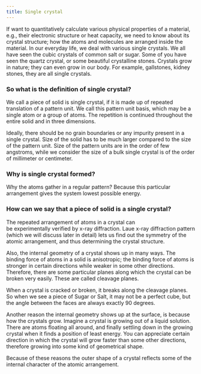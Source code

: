```yaml
---
title: Single crystal
---
```


If want to quantitatively calculate various physical properties of a material,
e.g., their electronic structure or heat capacity, we need to know about its
crystal structure; how the atoms and molecules are arranged inside the material.
In our everyday life, we deal with various single crystals. We all have seen the
cubic crystals of common salt or sugar.  Some of you have seen the quartz
crystal, or some beautiful crystalline stones. Crystals grow in nature; they can
even grow in our body. For example, gallstones, kidney stones, they are all
single crystals.

### So what is the definition of single crystal?
We call a piece of solid is single crystal, if it is made up of repeated
translation of a pattern unit. We call this pattern unit basis, which may be a
single atom or a group of atoms. The repetition is continued throughout the
entire solid and in three dimensions.

Ideally, there should be no grain boundaries or any impurity present in a single
crystal. Size of the solid has to be much larger compared to the size of the
pattern unit. Size of the pattern units are in the order of few angstroms, while
we consider the size of a bulk single crystal is of the order of millimeter or
centimeter.

### Why is single crystal formed?
Why the atoms gather in a regular pattern? Because this particular arrangement
gives the system lowest possible energy.

### How can we say that a piece of solid is a single crystal?
The repeated arrangement of atoms in a crystal can be experimentally verified by
x-ray diffraction. Laue x-ray diffraction pattern (which we will discuss later
in detail) lets us find out the symmetry of the atomic arrangement, and thus
determining the crystal structure.

Also, the internal geometry of a crystal shows up in many ways. The binding
force of atoms in a solid is anisotropic; the binding force of atoms is stronger
in certain directions while weaker in some other directions. Therefore, there
are some particular planes along which the crystal can be broken very easily.
These are called cleavage planes.

When a crystal is cracked or broken, it breaks along the cleavage planes. So
when we see a piece of Sugar or Salt, it may not be a perfect cube, but the
angle between the faces are always exactly 90 degrees.

Another reason the internal geometry shows up at the surface, is because how the
crystals grow. Imagine a crystal is growing out of a liquid solution. There are
atoms floating all around, and finally settling down in the growing crystal when
it finds a position of least energy. You can appreciate certain direction in
which the crystal will grow faster than some other directions, therefore growing
into some kind of geometrical shape.

Because of these reasons the outer shape of a crystal reflects some of the
internal character of the atomic arrangement.
